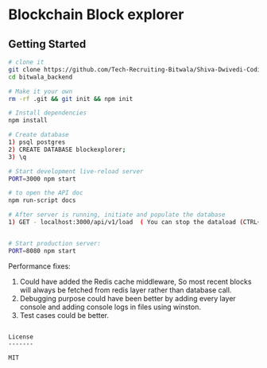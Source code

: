 Blockchain Block explorer 
============================

Getting Started
---------------

```sh
# clone it
git clone https://github.com/Tech-Recruiting-Bitwala/Shiva-Dwivedi-Coding-Challenge.git
cd bitwala_backend

# Make it your own
rm -rf .git && git init && npm init

# Install dependencies
npm install

# Create database 
1) psql postgres
2) CREATE DATABASE blockexplorer;
3) \q

# Start development live-reload server
PORT=3000 npm start

# to open the API doc
npm run-script docs

# After server is running, initiate and populate the database 
1) GET - localhost:3000/api/v1/load  ( You can stop the dataload (CTRL+C) in the midddle because it takes time )


# Start production server:
PORT=8080 npm start
```

Performance fixes: 

1) Could have added the Redis cache middleware, So most recent blocks will always be fetched from redis layer rather than database call.
2) Debugging purpose could have been better by adding every layer console and adding console logs in files using winston.
3) Test cases could be better.

```

License
-------

MIT


